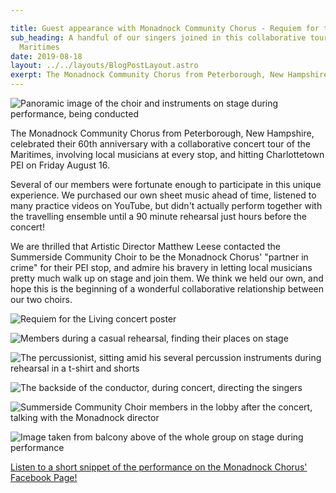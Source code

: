 ```yaml
---

title: Guest appearance with Monadnock Community Chorus - Requiem for the Living
sub_heading: A handful of our singers joined in this collaborative tour around the
  Maritimes
date: 2019-08-18
layout: ../../layouts/BlogPostLayout.astro
exerpt: The Monadnock Community Chorus from Peterborough, New Hampshire, celebrated their 60th anniversary with a collaborative concert tour of the Maritimes, involving local musicians at every stop, and hitting Charlottetown PEI on Friday August 16.
---
```

![](/images/20190817_074651.jpg "Panoramic image of the choir and instruments on stage during performance, being conducted")

The Monadnock Community Chorus from Peterborough, New Hampshire, celebrated their 60th anniversary with a collaborative concert tour of the Maritimes, involving local musicians at every stop, and hitting Charlottetown PEI on Friday August 16.

Several of our members were fortunate enough to participate in this unique experience. We purchased our own sheet music ahead of time, listened to many practice videos on YouTube, but didn't actually perform together with the travelling ensemble until a 90 minute rehearsal just hours before the concert!

We are thrilled that Artistic Director Matthew Leese contacted the Summerside Community Choir to be the Monadnock Chorus' "partner in crime" for their PEI stop, and admire his bravery in letting local musicians pretty much walk up on stage and join them. We think we held our own, and hope this is the beginning of a wonderful collaborative relationship between our two choirs.

![](/images/20190816_114926.jpg "Requiem for the Living concert poster")

![](/images/20190816_153255.jpg "Members during a casual rehearsal, finding their places on stage")

![](/images/20190816_154122.jpg "The percussionist, sitting amid his several percussion instruments during rehearsal in a t-shirt and shorts")

![](/images/20190816_200556.jpg "The backside of the conductor, during concert, directing the singers")

![](/images/20190816_203017.jpg "Summerside Community Choir members in the lobby after the concert, talking with the Monadnock director")

![](/images/20191016_145036.jpg "Image taken from balcony above of the whole group on stage during performance")

[Listen to a short snippet of the performance on the Monadnock Chorus' Facebook Page!](https://www.facebook.com/monadnockchorus/videos/2786196348075106/)
